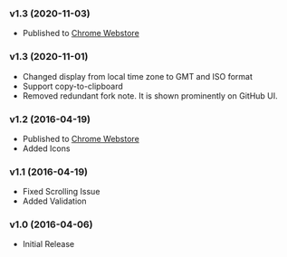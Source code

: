 ### v1.3 (2020-11-03)
- Published to [Chrome Webstore](https://chrome.google.com/webstore/detail/timestamp-converter/kbmkcbkddchlabbhbpjdenhakjnjkakd)

### v1.3 (2020-11-01)
- Changed display from local time zone to GMT and ISO format
- Support copy-to-clipboard
- Removed redundant fork note. It is shown prominently on GitHub UI.

### v1.2 (2016-04-19)
- Published to [Chrome Webstore](https://chrome.google.com/webstore/detail/timestamp-converter/gkgflbiifhpciaafdhpafnejkpiffakp)
- Added Icons

### v1.1 (2016-04-19)
- Fixed Scrolling Issue
- Added Validation

### v1.0 (2016-04-06)
- Initial Release
